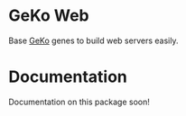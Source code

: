 # GeKo Web

Base [GeKo](https://www.npmjs.com/package/@gekojs/core) genes to build web servers easily.

# Documentation
Documentation on this package soon!